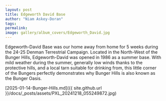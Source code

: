 ```yaml
---
layout: post
title: Edgeworth David Base
author: "Niam Askey-Doran"
tags: 
permalink: 
image: gallery/album_covers/Edgeworth_David.jpg
---
```


Edgeworth-David Base was our home away from home for 5 weeks during the 24-25 Denman Terrestrial Campaign. Located in the North-West of the Bunger Hills, Edgeworth-David was opened in 1986 as a summer base. With mild weather during the summer, generally low winds thanks to the protective hills, and a local tarn suitable for drinking from, this little corner of the Bungers perfectly demonstrates why Bunger Hills is also known as the Bunger Oasis. 

[2025-01-14-Bunger-Hills.md]({{ site.github.url }}/docs/_posts/assets/PXL_20241218_055249872.jpg)

